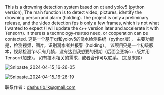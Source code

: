 This is a drowning detection system based on qt and yolov5 (python version),
The main function is to detect video, pictures, identify the drowning person and alarm (holding). The project is only a preliminary release, and the video detection fps is only a few frames, which is not what I wanted to expect (I will update the c++ version later and accelerate it with Tensorrt). If there is a technology-related need, or cooperation can be contacted.
这是一个基于qt和yolov5的溺水检测系统（python版），
主要功能是，检测视频，图片，识别溺水者并报警（holding）。
该项目只是一个初级版本，视频检测fps只有几帧，没有达到我想要的预期（后面会更新c++版并用Tensorrt加速）。
如有技术相关的需求，或者合作可以联系。（文章末尾）


![Snipaste_2024-04-15_16-26-05](https://github.com/liu-kong/swim_detect/assets/97859016/b73c8359-29d5-430f-af67-12691068d9d9)

![Snipaste_2024-04-15_16-26-19](https://github.com/liu-kong/swim_detect/assets/97859016/4ae99df6-68a0-4afe-a65c-11df4c70f8bf)




联系作者：dashuaib.lk@gmail.com
